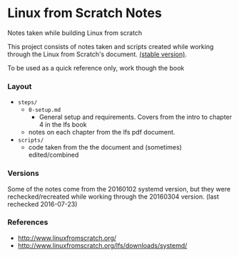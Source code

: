 # Linux from Scratch Notes
Notes taken while building Linux from scratch

This project consists of notes taken and scripts created while working through the Linux from Scratch's document. [(stable version)](http://www.linuxfromscratch.org/lfs/downloads/stable-systemd/).

To be used as a quick reference only, work though the book

### Layout
- `steps/`
  - `0-setup.md`
    - General setup and requirements. Covers from the intro to chapter 4 in the lfs book
  - notes on each chapter from the lfs pdf document.
- `scripts/`
  - code taken from the the document and (sometimes) edited/combined

### Versions
Some of the notes come from the 20160102 systemd version, but they were rechecked/recreated while working through the 20160304 version. (last rechecked 2016-07-23)

### References
- http://www.linuxfromscratch.org/
- http://www.linuxfromscratch.org/lfs/downloads/systemd/

